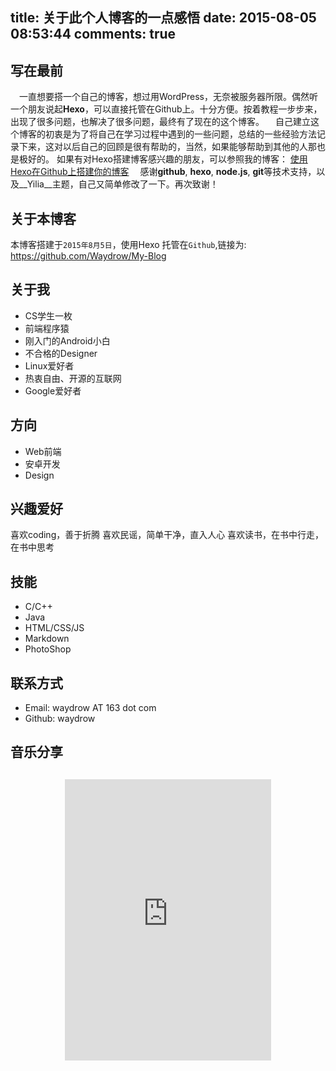 title: 关于此个人博客的一点感悟
date: 2015-08-05 08:53:44
comments: true
---

## 写在最前
&emsp;一直想要搭一个自己的博客，想过用WordPress，无奈被服务器所限。偶然听一个朋友说起**Hexo**，可以直接托管在Github上。十分方便。按着教程一步步来，出现了很多问题，也解决了很多问题，最终有了现在的这个博客。
&emsp;自己建立这个博客的初衷是为了将自己在学习过程中遇到的一些问题，总结的一些经验方法记录下来，这对以后自己的回顾是很有帮助的，当然，如果能够帮助到其他的人那也是极好的。
如果有对Hexo搭建博客感兴趣的朋友，可以参照我的博客：
[使用Hexo在Github上搭建你的博客](http://blog.waydrow.com/2015/08/14/%E4%BD%BF%E7%94%A8Hexo%E5%9C%A8Github%E4%B8%8A%E6%90%AD%E5%BB%BA%E4%BD%A0%E7%9A%84%E5%8D%9A%E5%AE%A2/)
&emsp;感谢**github**, **hexo**, **node.js**, **git**等技术支持，以及__Yilia__主题，自己又简单修改了一下。再次致谢！

## 关于本博客
本博客搭建于`2015年8月5日`，使用Hexo
托管在`Github`,链接为: <https://github.com/Waydrow/My-Blog>

## 关于我
- CS学生一枚
- 前端程序猿
- 刚入门的Android小白
- 不合格的Designer
- Linux爱好者
- 热衷自由、开源的互联网
- Google爱好者

## 方向
- Web前端
- 安卓开发
- Design

## 兴趣爱好
喜欢coding，善于折腾
喜欢民谣，简单干净，直入人心
喜欢读书，在书中行走，在书中思考

## 技能
- C/C++
- Java
- HTML/CSS/JS
- Markdown
- PhotoShop

## 联系方式
- Email: waydrow AT 163 dot com
- Github: waydrow

## 音乐分享
<div align="center" style="margin-top: 30px;">
	<iframe frameborder="no" border="0" marginwidth="0" marginheight="0" width=330 height=450 src="http://music.163.com/outchain/player?type=0&id=163448531&auto=1&height=430"></iframe>
</div>

<!-- ## 最近访客 -->
<!-- <ul class="ds-recent-visitors" data-num-items="30" data-avatar-size="56"></ul> -->